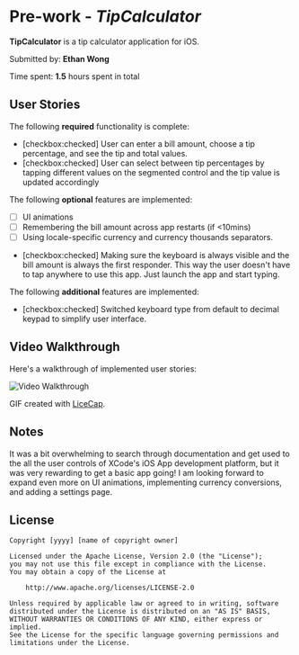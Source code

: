 # Pre-work - *TipCalculator*

**TipCalculator** is a tip calculator application for iOS.

Submitted by: **Ethan Wong**

Time spent: **1.5** hours spent in total

## User Stories

The following **required** functionality is complete:

* [checkbox:checked] User can enter a bill amount, choose a tip percentage, and see the tip and total values.
* [checkbox:checked] User can select between tip percentages by tapping different values on the segmented control and the tip value is updated accordingly

The following **optional** features are implemented:

* [ ] UI animations
* [ ] Remembering the bill amount across app restarts (if <10mins)
* [ ] Using locale-specific currency and currency thousands separators.
* [checkbox:checked] Making sure the keyboard is always visible and the bill amount is always the first responder. This way the user doesn't have to tap anywhere to use this app. Just launch the app and start typing.

The following **additional** features are implemented:

- [checkbox:checked] Switched keyboard type from default to decimal keypad to simplify user interface.

## Video Walkthrough

Here's a walkthrough of implemented user stories:

<img src='https://s3.ezgif.com/save/ezgif-3-c6e91aa37e62.gif' title='Video Walkthrough' width='' alt='Video Walkthrough' />

GIF created with [LiceCap](http://www.cockos.com/licecap/).

## Notes

It was a bit overwhelming to search through documentation and get used to the all the user controls of XCode's iOS App development platform, but it was very rewarding to get a basic app going!  I am looking forward to expand even more on UI animations, implementing currency conversions, and adding a settings page.

## License

    Copyright [yyyy] [name of copyright owner]

    Licensed under the Apache License, Version 2.0 (the "License");
    you may not use this file except in compliance with the License.
    You may obtain a copy of the License at

        http://www.apache.org/licenses/LICENSE-2.0

    Unless required by applicable law or agreed to in writing, software
    distributed under the License is distributed on an "AS IS" BASIS,
    WITHOUT WARRANTIES OR CONDITIONS OF ANY KIND, either express or implied.
    See the License for the specific language governing permissions and
    limitations under the License.
